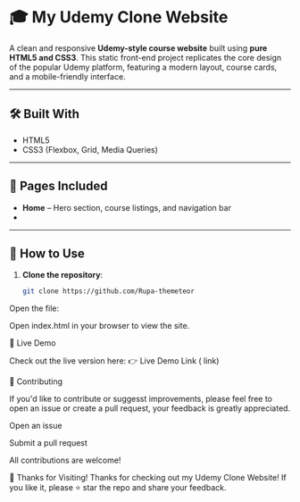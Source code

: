 # 🎓 My Udemy Clone Website

A clean and responsive **Udemy-style course website** built using **pure HTML5 and CSS3**. This static front-end project replicates the core design of the popular Udemy platform, featuring a modern layout, course cards, and a mobile-friendly interface.

---

## 🛠️ Built With

- HTML5  
- CSS3 (Flexbox, Grid, Media Queries)

---

## 📄 Pages Included

- **Home** – Hero section, course listings, and navigation bar  
- 

---

## 🚀 How to Use

1. **Clone the repository**:

   ```bash
   git clone https://github.com/Rupa-themeteor
   
Open the file:

Open index.html in your browser to view the site.

🔗 Live Demo

Check out the live version here:
👉 Live Demo Link ( link)

🤝 Contributing

If you'd like to contribute or suggesst improvements, please feel free to open an issue or create a pull request, your feedback is greatly appreciated.

Open an issue

Submit a pull request

All contributions are welcome!

🙌 Thanks for Visiting!
Thanks for checking out my Udemy Clone Website!
If you like it, please ⭐ star the repo and share your feedback.



   
